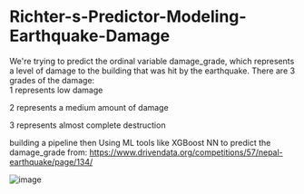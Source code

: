 # Richter-s-Predictor-Modeling-Earthquake-Damage
We're trying to predict the ordinal variable damage_grade, which represents a level of damage to the building that was hit by the earthquake. There are 3 grades of the damage:  
1 represents low damage  

2 represents a medium amount of damage 

3 represents almost complete destruction

building a pipeline then Using ML tools like XGBoost NN to predict the damage_grade 
from: https://www.drivendata.org/competitions/57/nepal-earthquake/page/134/

![image](https://user-images.githubusercontent.com/97229364/163710114-3f84d896-90e1-4932-a6b1-3a77e317ec73.png)
